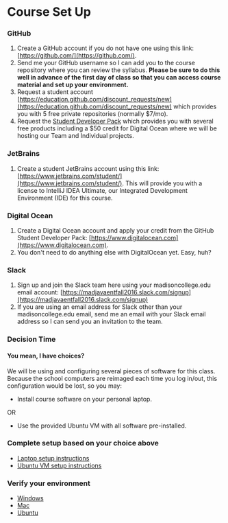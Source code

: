 # Course Set Up

### GitHub 

1. Create a GitHub account if you do not have one using this link: [https://github.com/](https://github.com/).
1. Send me your GitHub username so I can add you to the course repository where you can review the syllabus. **Please be sure to do this well in advance of the first day of class so that you can access course material and set up your environment.**
1. Request a student account [https://education.github.com/discount_requests/new](https://education.github.com/discount_requests/new) which provides you with 5 free private repositories (normally $7/mo).
1.  Request the [Student Developer Pack](https://education.github.com/pack) which provides you with several free products including a $50 credit for Digital Ocean where we will be hosting our Team and Individual projects. 


### JetBrains

1. Create a student JetBrains account using this link: [https://www.jetbrains.com/student/](https://www.jetbrains.com/student/). This will provide you with a license to IntelliJ IDEA Ultimate, our Integrated Development Environment (IDE) for this course.

### Digital Ocean

1. Create a Digital Ocean account and apply your credit from the GitHub Student Developer Pack: [https://www.digitalocean.com](https://www.digitalocean.com). 
1. You don't need to do anything else with DigitalOcean yet. Easy, huh?

### Slack

1. Sign up and join the Slack team here using your madisoncollege.edu email account: [https://madjavaentfall2016.slack.com/signup](https://madjavaentfall2016.slack.com/signup)
1. If you are using an email address for Slack other than your madisoncollege.edu email, send me an email with your Slack email address so I can send you an invitation to the team. 

### Decision Time

#### You mean, I have choices?

We will be using and configuring several pieces of software for this class. Because the school computers are reimaged each time you log in/out, this configuration would be lost, so you may:

* Install course software on your personal laptop. 

OR 

* Use the provided Ubuntu VM with all software pre-installed.


### Complete setup based on your choice above

* [Laptop setup instructions](personalLaptopSetup.md)
* [Ubuntu VM setup instructions](ubuntuVMSetup.md)

### Verify your environment

* [Windows](winSetupVerification.md)
* [Mac](macSetupVerification.md)
* [Ubuntu](ubuntuSetupVerification.md)


